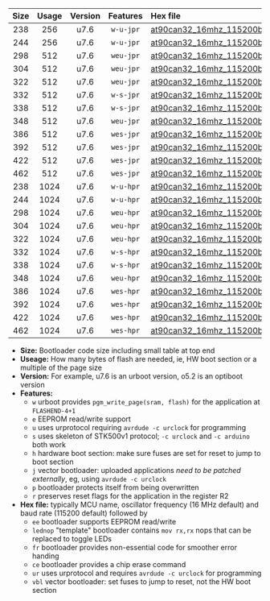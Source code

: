 |Size|Usage|Version|Features|Hex file|
|:-:|:-:|:-:|:-:|:--|
|238|256|u7.6|`w-u-jpr`|[at90can32_16mhz_115200bps_ur_vbl.hex](https://raw.githubusercontent.com/stefanrueger/urboot/main/at90can32_16mhz_115200bps_ur_vbl.hex)|
|244|256|u7.6|`w-u-jpr`|[at90can32_16mhz_115200bps_lednop_ur_vbl.hex](https://raw.githubusercontent.com/stefanrueger/urboot/main/at90can32_16mhz_115200bps_lednop_ur_vbl.hex)|
|298|512|u7.6|`weu-jpr`|[at90can32_16mhz_115200bps_ee_ur_vbl.hex](https://raw.githubusercontent.com/stefanrueger/urboot/main/at90can32_16mhz_115200bps_ee_ur_vbl.hex)|
|304|512|u7.6|`weu-jpr`|[at90can32_16mhz_115200bps_ee_lednop_ur_vbl.hex](https://raw.githubusercontent.com/stefanrueger/urboot/main/at90can32_16mhz_115200bps_ee_lednop_ur_vbl.hex)|
|322|512|u7.6|`weu-jpr`|[at90can32_16mhz_115200bps_ee_lednop_fr_ur_vbl.hex](https://raw.githubusercontent.com/stefanrueger/urboot/main/at90can32_16mhz_115200bps_ee_lednop_fr_ur_vbl.hex)|
|332|512|u7.6|`w-s-jpr`|[at90can32_16mhz_115200bps_vbl.hex](https://raw.githubusercontent.com/stefanrueger/urboot/main/at90can32_16mhz_115200bps_vbl.hex)|
|338|512|u7.6|`w-s-jpr`|[at90can32_16mhz_115200bps_lednop_vbl.hex](https://raw.githubusercontent.com/stefanrueger/urboot/main/at90can32_16mhz_115200bps_lednop_vbl.hex)|
|348|512|u7.6|`weu-jpr`|[at90can32_16mhz_115200bps_ee_lednop_fr_ce_ur_vbl.hex](https://raw.githubusercontent.com/stefanrueger/urboot/main/at90can32_16mhz_115200bps_ee_lednop_fr_ce_ur_vbl.hex)|
|386|512|u7.6|`wes-jpr`|[at90can32_16mhz_115200bps_ee_vbl.hex](https://raw.githubusercontent.com/stefanrueger/urboot/main/at90can32_16mhz_115200bps_ee_vbl.hex)|
|392|512|u7.6|`wes-jpr`|[at90can32_16mhz_115200bps_ee_lednop_vbl.hex](https://raw.githubusercontent.com/stefanrueger/urboot/main/at90can32_16mhz_115200bps_ee_lednop_vbl.hex)|
|422|512|u7.6|`wes-jpr`|[at90can32_16mhz_115200bps_ee_lednop_fr_vbl.hex](https://raw.githubusercontent.com/stefanrueger/urboot/main/at90can32_16mhz_115200bps_ee_lednop_fr_vbl.hex)|
|462|512|u7.6|`wes-jpr`|[at90can32_16mhz_115200bps_ee_lednop_fr_ce_vbl.hex](https://raw.githubusercontent.com/stefanrueger/urboot/main/at90can32_16mhz_115200bps_ee_lednop_fr_ce_vbl.hex)|
|238|1024|u7.6|`w-u-hpr`|[at90can32_16mhz_115200bps_ur.hex](https://raw.githubusercontent.com/stefanrueger/urboot/main/at90can32_16mhz_115200bps_ur.hex)|
|244|1024|u7.6|`w-u-hpr`|[at90can32_16mhz_115200bps_lednop_ur.hex](https://raw.githubusercontent.com/stefanrueger/urboot/main/at90can32_16mhz_115200bps_lednop_ur.hex)|
|298|1024|u7.6|`weu-hpr`|[at90can32_16mhz_115200bps_ee_ur.hex](https://raw.githubusercontent.com/stefanrueger/urboot/main/at90can32_16mhz_115200bps_ee_ur.hex)|
|304|1024|u7.6|`weu-hpr`|[at90can32_16mhz_115200bps_ee_lednop_ur.hex](https://raw.githubusercontent.com/stefanrueger/urboot/main/at90can32_16mhz_115200bps_ee_lednop_ur.hex)|
|322|1024|u7.6|`weu-hpr`|[at90can32_16mhz_115200bps_ee_lednop_fr_ur.hex](https://raw.githubusercontent.com/stefanrueger/urboot/main/at90can32_16mhz_115200bps_ee_lednop_fr_ur.hex)|
|332|1024|u7.6|`w-s-hpr`|[at90can32_16mhz_115200bps.hex](https://raw.githubusercontent.com/stefanrueger/urboot/main/at90can32_16mhz_115200bps.hex)|
|338|1024|u7.6|`w-s-hpr`|[at90can32_16mhz_115200bps_lednop.hex](https://raw.githubusercontent.com/stefanrueger/urboot/main/at90can32_16mhz_115200bps_lednop.hex)|
|348|1024|u7.6|`weu-hpr`|[at90can32_16mhz_115200bps_ee_lednop_fr_ce_ur.hex](https://raw.githubusercontent.com/stefanrueger/urboot/main/at90can32_16mhz_115200bps_ee_lednop_fr_ce_ur.hex)|
|386|1024|u7.6|`wes-hpr`|[at90can32_16mhz_115200bps_ee.hex](https://raw.githubusercontent.com/stefanrueger/urboot/main/at90can32_16mhz_115200bps_ee.hex)|
|392|1024|u7.6|`wes-hpr`|[at90can32_16mhz_115200bps_ee_lednop.hex](https://raw.githubusercontent.com/stefanrueger/urboot/main/at90can32_16mhz_115200bps_ee_lednop.hex)|
|422|1024|u7.6|`wes-hpr`|[at90can32_16mhz_115200bps_ee_lednop_fr.hex](https://raw.githubusercontent.com/stefanrueger/urboot/main/at90can32_16mhz_115200bps_ee_lednop_fr.hex)|
|462|1024|u7.6|`wes-hpr`|[at90can32_16mhz_115200bps_ee_lednop_fr_ce.hex](https://raw.githubusercontent.com/stefanrueger/urboot/main/at90can32_16mhz_115200bps_ee_lednop_fr_ce.hex)|

- **Size:** Bootloader code size including small table at top end
- **Useage:** How many bytes of flash are needed, ie, HW boot section or a multiple of the page size
- **Version:** For example, u7.6 is an urboot version, o5.2 is an optiboot version
- **Features:**
  + `w` urboot provides `pgm_write_page(sram, flash)` for the application at `FLASHEND-4+1`
  + `e` EEPROM read/write support
  + `u` uses urprotocol requiring `avrdude -c urclock` for programming
  + `s` uses skeleton of STK500v1 protocol; `-c urclock` and `-c arduino` both work
  + `h` hardware boot section: make sure fuses are set for reset to jump to boot section
  + `j` vector bootloader: uploaded applications *need to be patched externally*, eg, using `avrdude -c urclock`
  + `p` bootloader protects itself from being overwritten
  + `r` preserves reset flags for the application in the register R2
- **Hex file:** typically MCU name, oscillator frequency (16 MHz default) and baud rate (115200 default) followed by
  + `ee` bootloader supports EEPROM read/write
  + `lednop` "template" bootloader contains `mov rx,rx` nops that can be replaced to toggle LEDs
  + `fr` bootloader provides non-essential code for smoother error handing
  + `ce` bootloader provides a chip erase command
  + `ur` uses urprotocol and requires `avrdude -c urclock` for programming
  + `vbl` vector bootloader: set fuses to jump to reset, not the HW boot section
